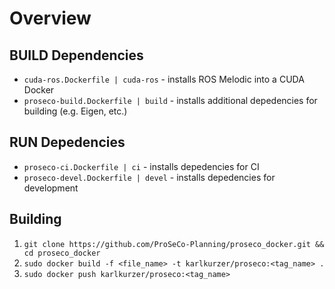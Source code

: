 # Overview
## BUILD Dependencies
* `cuda-ros.Dockerfile | cuda-ros` - installs ROS Melodic into a CUDA Docker
* `proseco-build.Dockerfile | build` - installs additional depedencies for building (e.g. Eigen, etc.)
## RUN Depedencies
* `proseco-ci.Dockerfile | ci` - installs depedencies for CI
* `proseco-devel.Dockerfile | devel` - installs depedencies for development

## Building
1. `git clone https://github.com/ProSeCo-Planning/proseco_docker.git && cd proseco_docker`
1. `sudo docker build -f <file_name> -t karlkurzer/proseco:<tag_name> .`
1. `sudo docker push karlkurzer/proseco:<tag_name>`
